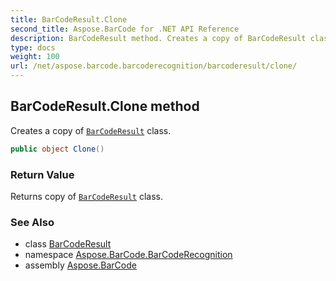 ```yaml
---
title: BarCodeResult.Clone
second_title: Aspose.BarCode for .NET API Reference
description: BarCodeResult method. Creates a copy of BarCodeResult class
type: docs
weight: 100
url: /net/aspose.barcode.barcoderecognition/barcoderesult/clone/
---
```

## BarCodeResult.Clone method

Creates a copy of [`BarCodeResult`](../) class.

```csharp
public object Clone()
```

### Return Value

Returns copy of [`BarCodeResult`](../) class.

### See Also

* class [BarCodeResult](../)
* namespace [Aspose.BarCode.BarCodeRecognition](../../barcoderesult/)
* assembly [Aspose.BarCode](../../../)


